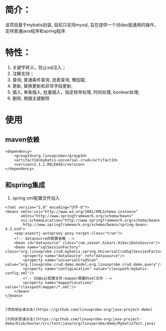 # 简介：

该项目基于mybatis封装, 目前只支持mysql, 旨在提供一个对dao层通用的操作，支持普通java程序和spring程序.

# 特性：
1. 关键字转义，防止sql注入；
2. 注解支持；
3. 查询, 普通条件查询, 连表查询, 懒加载;
4. 更新, 替换更新和非空字段更新;
5. 插入, 单条插入, 批量插入，指定枚举处理, 时间处理, boolean处理;
6. 删除, 根据主键删除

# 使用
## maven依赖
```
<dependency>
	<groupId>org.linuxprobe</groupId>
	<artifactId>mybatis-universal-crud</artifactId>
	<version>2.1.1.RELEASE</version>
</dependency>
```
## 和spring集成
1. spring xml配置文件加入
````
<?xml version="1.0" encoding="UTF-8"?>
<beans xmlns:xsi="http://www.w3.org/2001/XMLSchema-instance"
       xmlns="http://www.springframework.org/schema/beans"
       xsi:schemaLocation="http://www.springframework.org/schema/beans
        http://www.springframework.org/schema/beans/spring-beans-4.3.xsd">
    <aop:aspectj-autoproxy poxy-target-class="true"/>
    <!-- datasource的配置省略 -->
    <bean id="datasource" class="com.zaxxer.hikari.HikariDataSource"/>
    <bean name="sqlSessionFactory" class="org.linuxprobe.crud.mybatis.spring.UniversalCrudSqlSessionFactoryBean">
        <property name="dataSource" ref="datasource"/>
        <property name="universalCrudScan" value="org.linuxprobe.crud.demo.model;org.linuxprobe.crud.demo.query"/>
        <property name="configLocation" value="classpath:mybatis-config.xml"/>
        <!-- 扫描sql配置文件:mapper需要的xml文件 -->
        <property name="mapperLocations" value="classpath:mapper/*.xml"/>
    </bean>
</beans>
```

[项目地址请点击](https://github.com/linuxprobe-org/java-project-demo)

[代码实现请点击](https://github.com/linuxprobe-org/java-project-demo/blob/master/src/test/java/org/linuxprobe/demo/MybatisTest.java)

